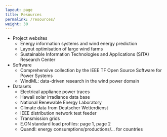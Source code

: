 ```yaml
---
layout: page
title: Resources
permalink: /resources/
weight: 30
---
```



- Project websites
  - Energy information systems and wind energy prediction
  - Layout optimisation of large wind farms
  - Sustainable Information Technologies and Applications (SITA) Research Center
- Software
  - Comprehensive collection by the IEEE TF Open Source Software for Power Systems
  - WindML: data-driven research in the wind power domain
- Datasets
  - Electrical appliance power traces
  - Hawaii solar irradiance data base
  - National Renewable Energy Laboratory
  - Climate data from Deutscher Wetterdienst
  - IEEE distribution network test feeder
  - Transmission grids
  - E.ON standard load profiles: page 1, page 2
  - Quandl: energy consumptions/productions/... for countries
		
